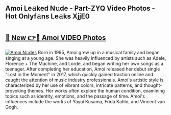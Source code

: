 ## Amoi Le𝚊ked N𝚞de - Part-ZYQ Video Photos - Hot Onlyf𝚊ns Le𝚊ks XjjE0

# <h2><a href="http://ac40938.deff.icu/?id=Amoi">🔗 New 👉🔴 Amoi VIDEO Photos</a></h2>

[![Amoi N𝚞des](https://i.imgur.com/rIISA9y.gif)](http://ac40938.deff.icu/?id=Amoi)
Born in 1995, Amoi grew up in a musical family and began singing at a young age. She was heavily influenced by artists such as Adele, Florence + The Machine, and Lorde, and began writing her own songs as a teenager. After completing her education, Amoi released her debut single "Lost in the Moment" in 2017, which quickly gained traction online and caught the attention of music industry professionals. Amoi's artistic style is characterized by her use of vibrant colors, intricate patterns, and thought-provoking themes. Her works often explore the human condition, examining topics such as identity, emotions, and the passage of time. Amoi's influences include the works of Yayoi Kusama, Frida Kahlo, and Vincent van Gogh.
